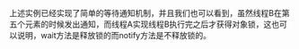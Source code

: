 上述实例已经实现了简单的等待通知机制，并且我们也可以看到，虽然线程B在第五个元素的时候发出通知，而线程A实现线程B执行完之后才获得对象锁，这也可以说明，wait方法是释放锁的而notify方法是不释放锁的。